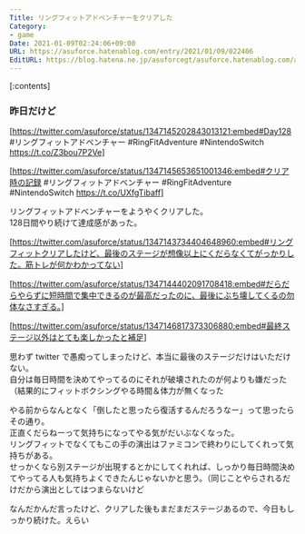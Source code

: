 ```yaml
---
Title: リングフィットアドベンチャーをクリアした
Category:
- game
Date: 2021-01-09T02:24:06+09:00
URL: https://asuforce.hatenablog.com/entry/2021/01/09/022406
EditURL: https://blog.hatena.ne.jp/asuforcegt/asuforce.hatenablog.com/atom/entry/26006613675909717
---
```


[:contents]

### 昨日だけど

[https://twitter.com/asuforce/status/1347145202843013121:embed#Day128 #リングフィットアドベンチャー #RingFitAdventure #NintendoSwitch https://t.co/Z3bou7P2Ve]

[https://twitter.com/asuforce/status/1347145653651001346:embed#クリア時の記録 #リングフィットアドベンチャー #RingFitAdventure #NintendoSwitch https://t.co/UXfgTibaff]

リングフィットアドベンチャーをようやくクリアした。  
128日間やり続けて達成感があった。  

[https://twitter.com/asuforce/status/1347143734404648960:embed#リングフィットクリアしたけど、最後のステージが想像以上にくだらなくてがっかりした。筋トレが何かわかってない]

[https://twitter.com/asuforce/status/1347144402091708418:embed#だらだらやらずに短時間で集中できるのが最高だったのに、最後にぶち壊してくるの勿体なさすぎる。]

[https://twitter.com/asuforce/status/1347146817373306880:embed#最終ステージ以外はとても楽しかったと補足]

思わず twitter で愚痴ってしまったけど、本当に最後のステージだけはいただけない。  
自分は毎日時間を決めてやってるのにそれが破壊されたのが何よりも嫌だった（結果的にフィットボクシングやる時間＆体力が無くなった

やる前からなんとなく「倒したと思ったら復活するんだろうなー」って思ったらその通り。  
正直くだらねーって気持ちになってやる気がだいぶなくなった。  
リングフィットでなくてもこの手の演出はファミコンで終わりにしてくれって気持ちがある。  
せっかくなら別ステージが出現するとかにしてくれれば、しっかり毎日時間決めてやってる人も気持ちよくできたんじゃないかと思う。（同じことやらされるだけだから演出としてはつまらないけど  

なんだかんだ言ったけど、クリアした後もまだまだステージあるので、今日もしっかり続けた。えらい


